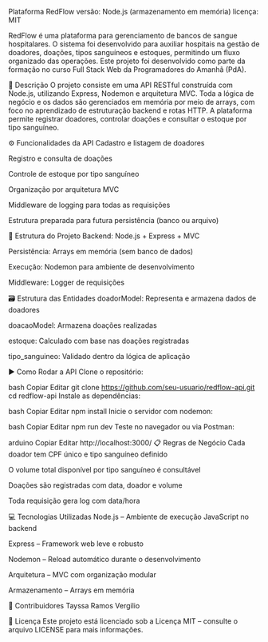 Plataforma RedFlow
versão: Node.js (armazenamento em memória)
licença: MIT

RedFlow é uma plataforma para gerenciamento de bancos de sangue hospitalares. O sistema foi desenvolvido para auxiliar hospitais na gestão de doadores, doações, tipos sanguíneos e estoques, permitindo um fluxo organizado das operações. Este projeto foi desenvolvido como parte da formação no curso Full Stack Web da Programadores do Amanhã (PdA).

📝 Descrição
O projeto consiste em uma API RESTful construída com Node.js, utilizando Express, Nodemon e arquitetura MVC. Toda a lógica de negócio e os dados são gerenciados em memória por meio de arrays, com foco no aprendizado de estruturação backend e rotas HTTP. A plataforma permite registrar doadores, controlar doações e consultar o estoque por tipo sanguíneo.

⚙️ Funcionalidades da API
Cadastro e listagem de doadores

Registro e consulta de doações

Controle de estoque por tipo sanguíneo

Organização por arquitetura MVC

Middleware de logging para todas as requisições

Estrutura preparada para futura persistência (banco ou arquivo)

📁 Estrutura do Projeto
Backend: Node.js + Express + MVC

Persistência: Arrays em memória (sem banco de dados)

Execução: Nodemon para ambiente de desenvolvimento

Middleware: Logger de requisições

🗃️ Estrutura das Entidades
doadorModel: Representa e armazena dados de doadores

doacaoModel: Armazena doações realizadas

estoque: Calculado com base nas doações registradas

tipo_sanguineo: Validado dentro da lógica de aplicação

▶️ Como Rodar a API
Clone o repositório:

bash
Copiar
Editar
git clone https://github.com/seu-usuario/redflow-api.git
cd redflow-api
Instale as dependências:

bash
Copiar
Editar
npm install
Inicie o servidor com nodemon:

bash
Copiar
Editar
npm run dev
Teste no navegador ou via Postman:

arduino
Copiar
Editar
http://localhost:3000/
📋 Regras de Negócio
Cada doador tem CPF único e tipo sanguíneo definido

O volume total disponível por tipo sanguíneo é consultável

Doações são registradas com data, doador e volume

Toda requisição gera log com data/hora

💻 Tecnologias Utilizadas
Node.js – Ambiente de execução JavaScript no backend

Express – Framework web leve e robusto

Nodemon – Reload automático durante o desenvolvimento

Arquitetura – MVC com organização modular

Armazenamento – Arrays em memória

👥 Contribuidores
Tayssa Ramos Vergilio

📄 Licença
Este projeto está licenciado sob a Licença MIT – consulte o arquivo LICENSE para mais informações.
